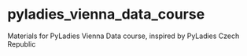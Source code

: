 # pyladies_vienna_data_course
Materials for PyLadies Vienna Data course, inspired by PyLadies Czech Republic
